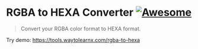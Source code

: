 # RGBA to HEXA Converter [![Awesome](https://cdn.rawgit.com/sindresorhus/awesome/d7305f38d29fed78fa85652e3a63e154dd8e8829/media/badge.svg)](https://github.com/sindresorhus/awesome)

>Convert your RGBA color format to HEXA format.

Try demo: https://tools.waytolearnx.com/rgba-to-hexa
